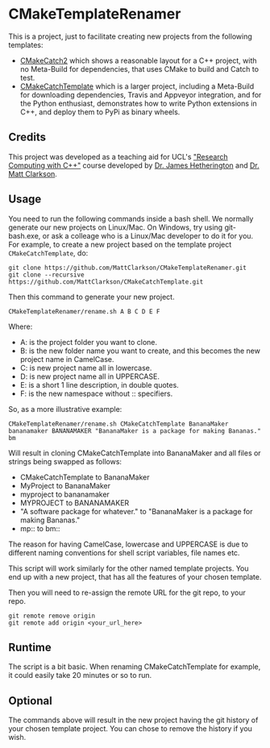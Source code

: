 CMakeTemplateRenamer
====================
This is a project, just to facilitate creating new projects from the following templates:
* [CMakeCatch2](https://github.com/MattClarkson/CMakeCatch2) which shows a reasonable layout for a C++ project, with no Meta-Build for dependencies, that uses CMake to build and Catch to test.
* [CMakeCatchTemplate](https://github.com/MattClarkson/CMakeCatchTemplate) which is a larger project, including a Meta-Build for downloading dependencies, Travis and Appveyor integration, and for the Python enthusiast, demonstrates how to write Python extensions in C++, and deploy them to PyPi as binary wheels. 

Credits
-------

This project was developed as a teaching aid for UCL's ["Research Computing with C++"](http://rits.github-pages.ucl.ac.uk/research-computing-with-cpp/)
course developed by [Dr. James Hetherington](http://www.ucl.ac.uk/research-it-services/people/james)
and [Dr. Matt Clarkson](https://iris.ucl.ac.uk/iris/browse/profile?upi=MJCLA42).


Usage
-----

You need to run the following commands inside a bash shell. We normally generate
our new projects on Linux/Mac. On Windows, try using git-bash.exe, or ask a colleage 
who is a Linux/Mac developer to do it for you. For example, to
create a new project based on the template project `CMakeCatchTemplate`, do:
```
git clone https://github.com/MattClarkson/CMakeTemplateRenamer.git
git clone --recursive https://github.com/MattClarkson/CMakeCatchTemplate.git
```
Then this command to generate your new project.
```
CMakeTemplateRenamer/rename.sh A B C D E F
```
Where:
* A: is the project folder you want to clone.
* B: is the new folder name you want to create, and this becomes the new project name in CamelCase.
* C: is new project name all in lowercase.
* D: is new project name all in UPPERCASE.
* E: is a short 1 line description, in double quotes.
* F: is the new namespace without :: specifiers.


So, as a more illustrative example:
```
CMakeTemplateRenamer/rename.sh CMakeCatchTemplate BananaMaker bananamaker BANANAMAKER "BananaMaker is a package for making Bananas." bm
```
Will result in cloning CMakeCatchTemplate into BananaMaker and all files or strings being swapped as follows:
* CMakeCatchTemplate to BananaMaker
* MyProject          to BananaMaker
* myproject          to bananamaker
* MYPROJECT          to BANANAMAKER
* \"A software package for whatever.\" to \"BananaMaker is a package for making Bananas.\" 
* mp:: to bm::

The reason for having CamelCase, lowercase and UPPERCASE is due to different naming conventions for
shell script variables, file names etc.

This script will work similarly for the other named template projects. 
You end up with a new project, that has all the features of your chosen template.

Then you will need to re-assign the remote URL for the git repo, to your repo.
```
git remote remove origin
git remote add origin <your_url_here>
```


Runtime
-------

The script is a bit basic. When renaming CMakeCatchTemplate for example,
it could easily take 20 minutes or so to run.


Optional
--------

The commands above will result in the new project having the git history
of your chosen template project. You can chose to remove the history if you wish.
